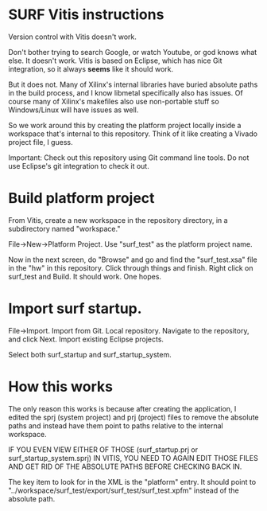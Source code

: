 # SURF Vitis instructions

Version control with Vitis doesn't work.

Don't bother trying to search Google, or watch Youtube, or god knows
what else. It doesn't work. Vitis is based on Eclipse, which has nice
Git integration, so it always **seems** like it should work.

But it does not. Many of Xilinx's internal libraries have buried
absolute paths in the build process, and I know libmetal specifically
also has issues. Of course many of Xilinx's makefiles also use
non-portable stuff so Windows/Linux will have issues as well.

So we work around this by creating the platform project locally inside
a workspace that's internal to this repository. Think of it like
creating a Vivado project file, I guess.

Important: Check out this repository using Git command line tools.
Do not use Eclipse's git integration to check it out.

# Build platform project

From Vitis, create a new workspace in the repository directory, in
a subdirectory named "workspace."

File->New->Platform Project. Use "surf_test" as the platform project name.

Now in the next screen, do "Browse" and go and find the "surf_test.xsa" file
in the "hw" in this repository. Click through things and finish. Right click
on surf_test and Build. It should work. One hopes.

# Import surf startup.

File->Import. Import from Git. Local repository. Navigate to the repository,
and click Next. Import existing Eclipse projects.

Select both surf_startup and surf_startup_system.

# How this works

The only reason this works is because after creating the application,
I edited the sprj (system project) and prj (project) files to remove
the absolute paths and instead have them point to paths relative
to the internal workspace.

IF YOU EVEN VIEW EITHER OF THOSE (surf_startup.prj or surf_startup_system.sprj)
IN VITIS, YOU NEED TO AGAIN EDIT THOSE FILES AND GET RID OF THE ABSOLUTE
PATHS BEFORE CHECKING BACK IN.

The key item to look for in the XML is the "platform" entry. It should
point to "../workspace/surf_test/export/surf_test/surf_test.xpfm" instead
of the absolute path.

